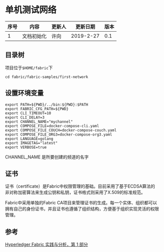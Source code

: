 # 单机测试网络

序号 | 内容 | 更新人 | 更新日期 | 版本
---| --- | --- | --- | ---
1 | 文档初始化 | 许向 | 2019-2-27 | 0.1

## 目录树
项目位于`$HOME/fabric`下

```
cd fabric/fabric-samples/first-network
```

## 设置环境变量

```
export PATH=${PWD}/../bin:${PWD}:$PATH
export FABRIC_CFG_PATH=${PWD}
export CLI_TIMEOUT=10
export CLI_DELAY=3
export CHANNEL_NAME="mychannel"
export COMPOSE_FILE=docker-compose-cli.yaml
export COMPOSE_FILE_COUCH=docker-compose-couch.yaml
export COMPOSE_FILE_ORG3=docker-compose-org3.yaml
export LANGUAGE=golang
export IMAGETAG="latest"
export VERBOSE=true
```

CHANNEL_NAME 是所要创建的频道的名字

## 证书

证书（certificate）是Fabric中权限管理的基础。目前采用了基于ECDSA算法的非对称加密算法来生成公钥和私钥，证书格式则采用了X.509的标准规范。

Fabric中采用单独的Fabric CA项目来管理证书的生成。每一个实体、组织都可以拥有自己的身份证书，并且证书也遵循了组织结构，方便基于组织实现灵活的权限管理。


## 参考
[Hyperledger Fabric 实践与分析，第 1 部分](https://www.ibm.com/developerworks/cn/cloud/library/cl-lo-hyperledger-fabric-practice-analysis/index.html?ca=drs-)
